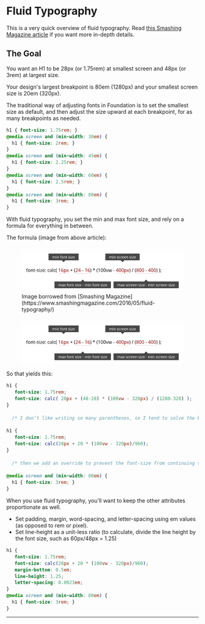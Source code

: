 ﻿<title class="hide">Styleguide: Fluid Typography</title><br>

# Fluid Typography

This is a very quick overview of fluid typography. Read [this Smashing Magazine article](https://www.smashingmagazine.com/2016/05/fluid-typography/) if you want more in-depth details.

<div class="callout large">
  <div class="callout background-gray">
    <h2>The Goal</h2>
    <p class="flex-up">You want an H1 to be 28px (or 1.75rem) at smallest screen and 48px  (or 3rem) at largest size.</p>
    <p class="flex-up">Your design's largest breakpoint is 80em (1280px) and your smallest screen size is 20em (320px).</p>
  </div>
</div>

The traditional way of adjusting fonts in Foundation is to set the smallest size as default, and then adjust the size upward at each breakpoint, for as many breakpoints as needed.

```css
h1 { font-size: 1.75rem; }
@media screen and (min-width: 30em) {  
  h1 { font-size: 2rem; }
}
@media screen and (min-width: 45em) {  
  h1 { font-size: 2.25rem; }
}
@media screen and (min-width: 60em) {  
  h1 { font-size: 2.5rem; }
}
@media screen and (min-width: 80em) {  
  h1 { font-size: 3rem; }
}
```

With fluid typography, you set the min and max font size, and rely on a formula for everything in between.
 
The formula (image from above article):

<div class="row">
  <div class="column medium-9 large-7 xlarge-5 medium-centered">
    <figure>
    <a  aria-controls="formulaImage" data-open="formulaImage" class="modal-launch"><img alt="Image of a function" src="files/advanced-calc-800-opt.png"></a>
    <figcaption>Image borrowed from [Smashing Magazine](https://www.smashingmagazine.com/2016/05/fluid-typography/) </figcaption>
    </figure>
  </div>
</div>
<div class="reveal overlay-image" id="formulaImage" data-reveal>
  <div class="modal-content">
    <figure>
      <img class="no-border" src="files/advanced-calc-800-opt.png" alt="Image of a function">
    </figure>
  </div>
</div>

So that yields this:

```css
h1 {
   font-size: 1.75rem; 
   font-size: calc( 28px + (48-28) * (100vw - 320px) / (1280-320) ); 
}

  /* I don’t like writing so many parentheses, so I tend to solve the basic math parts that don’t include ‘px’ or ‘vw’ */

h1 {
   font-size: 1.75rem; 
   font-size: calc(28px + 20 * (100vw - 320px)/960); 
}

  /* then we add an override to prevent the font-size from continuing to grow when the viewport is greater than our max-width. */

@media screen and (min-width: 80em) { 
  h1 { font-size: 3rem; }  
}
```

When you use fluid typography, you'll want to keep the other attributes proportionate as well.
- Set padding, margin, word-spacing, and letter-spacing using em values (as opposed to rem or pixel).
- Set line-height as a unit-less ratio (to calculate, divide the line height by the font size, such as 60px/48px = 1.25)

```css
h1 {
   font-size: 1.75rem; 
   font-size: calc(28px + 20 * (100vw - 320px)/960); 
   margin-bottom: 0.5em;
   line-height: 1.25;
   letter-spacing: 0.0023em;
}
@media screen and (min-width: 80em) { 
  h1 { font-size: 3rem; }  
}
```

---